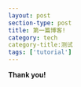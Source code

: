 ```yaml
---
layout: post
section-type: post
title: 第一篇博客!
category: tech
category-title:测试
tags: ['tutorial']
---
```


**Thank you!**
